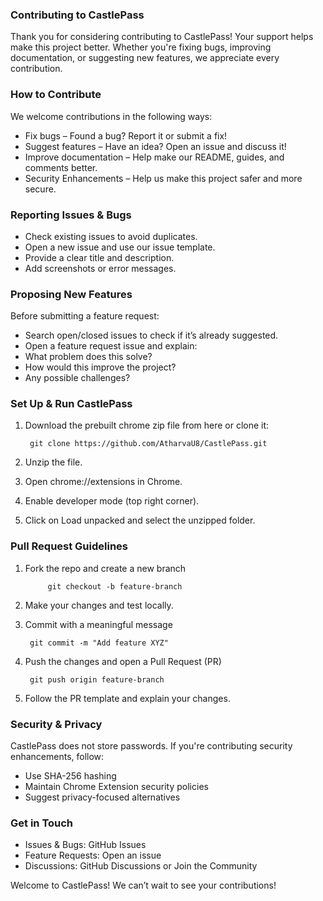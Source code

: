 ### Contributing to CastlePass
Thank you for considering contributing to CastlePass! Your support helps make this project better. Whether you're fixing bugs, improving documentation, or suggesting new features, we appreciate every contribution.

### How to Contribute
We welcome contributions in the following ways:

- Fix bugs – Found a bug? Report it or submit a fix!
- Suggest features – Have an idea? Open an issue and discuss it!
- Improve documentation – Help make our README, guides, and comments better.
- Security Enhancements – Help us make this project safer and more secure.

### Reporting Issues & Bugs

- Check existing issues to avoid duplicates.
- Open a new issue and use our issue template.
- Provide a clear title and description.
- Add screenshots or error messages.

### Proposing New Features
Before submitting a feature request:

- Search open/closed issues to check if it’s already suggested.
- Open a feature request issue and explain:
- What problem does this solve?
- How would this improve the project?
- Any possible challenges?

### Set Up & Run CastlePass

1. Download the prebuilt chrome zip file from here or clone it:

   		git clone https://github.com/AtharvaU8/CastlePass.git
2. Unzip the file.
3. Open chrome://extensions in Chrome.
4. Enable developer mode (top right corner).
5. Click on Load unpacked and select the unzipped folder.

### Pull Request Guidelines
1. Fork the repo and create a new branch
   
			git checkout -b feature-branch
2. Make your changes and test locally.
3. Commit with a meaningful message

		git commit -m "Add feature XYZ"
4. Push the changes and open a Pull Request (PR)
   
		git push origin feature-branch
5. Follow the PR template and explain your changes.

### Security & Privacy
CastlePass does not store passwords. If you're contributing security enhancements, follow:

- Use SHA-256 hashing
- Maintain Chrome Extension security policies
- Suggest privacy-focused alternatives

### Get in Touch

- Issues & Bugs: GitHub Issues
- Feature Requests: Open an issue
- Discussions: GitHub Discussions or Join the Community

Welcome to CastlePass! We can’t wait to see your contributions! 
